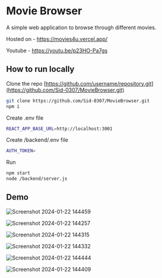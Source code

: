 # Movie Browser

A simple web application to browse through different movies.  

Hosted on - https://movies4u.vercel.app/

Youtube - https://youtu.be/p23HO-Pa7gs

## How to run locally

Clone the repo [https://github.com/username/repository.git](https://github.com/Sid-0307/MovieBrowser.git)
```bash
git clone https://github.com/Sid-0307/MovieBrowser.git
npm i
```
Create .env file 
```bash
REACT_APP_BASE_URL=http://localhost:3001
```

Create /backend/.env file
```bash
AUTH_TOKEN=
```

Run
```bash
npm start
node /backend/server.js
```

## Demo
![Screenshot 2024-01-22 144459](https://github.com/Sid-0307/MovieBrowser/assets/110523312/3acb6b6a-f872-4295-9279-2c7020e6f81a)

![Screenshot 2024-01-22 144257](https://github.com/Sid-0307/MovieBrowser/assets/110523312/22d929a9-7d91-4920-b61a-33c9ce36b46f)

![Screenshot 2024-01-22 144315](https://github.com/Sid-0307/MovieBrowser/assets/110523312/c7029ad8-82a3-4228-92e6-9e062e8e4f93)

![Screenshot 2024-01-22 144332](https://github.com/Sid-0307/MovieBrowser/assets/110523312/e9e03923-e894-4f0f-9102-4e8f0498c5ad)

![Screenshot 2024-01-22 144444](https://github.com/Sid-0307/MovieBrowser/assets/110523312/f53373a3-d053-4520-be42-b0c5058121b6)

![Screenshot 2024-01-22 144409](https://github.com/Sid-0307/MovieBrowser/assets/110523312/cd029246-8f81-4129-aea9-b6b1c8f0fe50)




